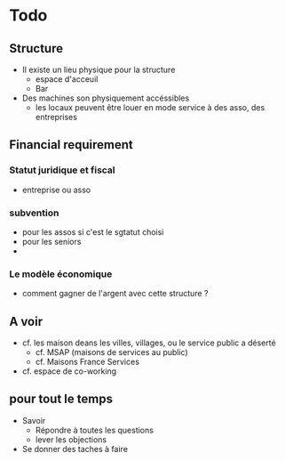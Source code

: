 ---
---



# Todo 

## Structure

- Il existe un lieu physique pour la structure
  - espace d'acceuil
  - Bar
- Des machines son physiquement accéssibles
  - les locaux peuvent être louer en mode service à des asso, des entreprises



## Financial requirement

### Statut juridique et fiscal
- entreprise ou asso
### subvention
- pour les assos si c'est le sgtatut choisi
- pour les seniors
- 
### Le modèle économique
- comment gagner de l'argent avec cette structure ?






## A voir
- cf. les maison deans les villes, villages, ou le service public a déserté
  - cf. MSAP (maisons de services au public)
  - cf. Maisons France Services
- cf. espace de co-working

## pour tout le temps
- Savoir 
  - Répondre à toutes les questions
  - lever les objections    
- Se donner des taches à faire
